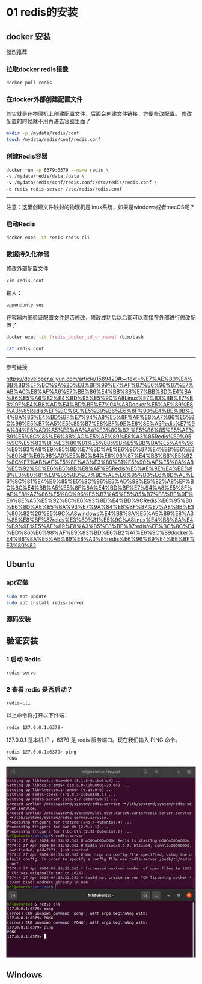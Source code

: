 # 01 redis的安装

## docker 安装

强烈推荐

### 拉取docker redis镜像

```bash
docker pull redis
```

### 在docker外部创建配置文件

其实就是在物理机上创建配置文件，后面会创建文件链接，方便修改配置。
修改配置的时候就不用再进去容器里面了

```bash
mkdir -p /mydata/redis/conf
touch /mydata/redis/conf/redis.conf
```

### 创建Redis容器

```bash
docker run -p 6379:6379 --name redis \
-v /mydata/redis/data:/data \
-v /mydata/redis/conf/redis.conf:/etc/redis/redis.conf \
-d redis redis-server /etc/redis/redis.conf
```

----

注意：这里创建文件映射的物理机是linux系统，如果是windows或者macOS呢？

### 启动Redis

```bash
docker exec -it redis redis-cli
```

### 数据持久化存储

修改外部配置文件

```bash
vim redis.conf
```

输入：

```bash
appendonly yes
```

在容器内部验证配置文件是否修改，修改成功后以后都可以直接在外部进行修改配置了

```bash
docker exec -it [redis_docker_id_or_name] /bin/bash
```

```bash
cat redis.conf
```

----

参考链接

https://developer.aliyun.com/article/1589420#:~:text=%E7%AE%80%E4%BB%8B%EF%BC%9A%20%E8%BF%99%E7%AF%87%E6%96%87%E7%AB%A0%E8%AF%A6%E7%BB%86%E4%BB%8B%E7%BB%8D%E4%BA%86%E5%A6%82%E4%BD%95%E5%9C%A8Linux%E7%B3%BB%E7%BB%9F%E4%B8%AD%E4%BD%BF%E7%94%A8Docker%E5%AE%89%E8%A3%85Redis%EF%BC%8C%E5%B9%B6%E6%8F%90%E4%BE%9B%E4%BA%86%E4%BD%BF%E7%94%A8%E5%8F%AF%E8%A7%86%E5%8C%96%E5%B7%A5%E5%85%B7%E8%BF%9E%E6%8E%A5Redis%E7%9A%84%E6%AD%A5%E9%AA%A4%E3%80%82,%E5%86%85%E5%AE%B9%E5%8C%85%E6%8B%AC%E5%AE%89%E8%A3%85Redis%E9%95%9C%E5%83%8F%E3%80%81%E5%88%9B%E5%BB%BA%E5%A4%96%E9%83%A8%E9%85%8D%E7%BD%AE%E6%96%87%E4%BB%B6%E3%80%81%E6%98%A0%E5%B0%84%E6%96%87%E4%BB%B6%E5%92%8C%E7%AB%AF%E5%8F%A3%E3%80%81%E5%90%AF%E5%8A%A8%E5%92%8C%E6%B5%8B%E8%AF%95Redis%E5%AE%9E%E4%BE%8B%E3%80%81%E9%85%8D%E7%BD%AE%E6%95%B0%E6%8D%AE%E6%8C%81%E4%B9%85%E5%8C%96%E5%AD%98%E5%82%A8%EF%BC%8C%E4%BB%A5%E5%8F%8A%E4%BD%BF%E7%94%A8%E5%8F%AF%E8%A7%86%E5%8C%96%E5%B7%A5%E5%85%B7%E8%BF%9E%E6%8E%A5%E5%92%8C%E6%93%8D%E4%BD%9CRedis%E6%95%B0%E6%8D%AE%E5%BA%93%E7%9A%84%E8%BF%87%E7%A8%8B%E3%80%82%20%E5%9C%A8windows%E4%B8%8A%E5%AE%89%E8%A3%85%E8%BF%87reids%E3%80%81%E5%9C%A8linux%E4%B8%8A%E4%B9%9F%E5%AE%89%E8%A3%85%E8%BF%87redis%EF%BC%8C%E4%BD%86%E6%98%AF%E9%83%BD%E6%B2%A1%E6%9C%89docker%E4%B8%8A%E5%AE%89%E8%A3%85redis%E6%96%B9%E4%BE%BF%E3%80%82

## Ubuntu

### apt安装

```bash
sudo apt update
sudo apt install redis-server
```

### 源码安装

## 验证安装

### 1 启动 Redis

```bash
redis-server
```

### 2 查看 redis 是否启动？

```bash
redis-cli
```

以上命令将打开以下终端：

```bash
redis 127.0.0.1:6379>
```

127.0.0.1 是本机 IP ，6379 是 redis 服务端口。现在我们输入 PING 命令。

```bash
redis 127.0.0.1:6379> ping
PONG
```

![alt text](image.png)

## Windows


